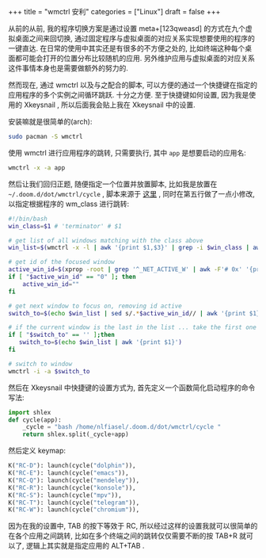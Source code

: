 +++
title = "wmctrl 安利"
categories = ["Linux"]
draft = false
+++

从前的从前, 我的程序切换方案是通过设置 meta+[123qweasd] 的方式在九个虚拟桌面之间来回切换, 通过固定程序与虚拟桌面的对应关系实现想要使用的程序的一键直达. 在日常的使用中其实还是有很多的不方便之处的, 比如终端这种每个桌面都可能会打开的位置分布比较随机的应用. 另外维护应用与虚拟桌面的对应关系这件事情本身也是需要做额外的努力的.

然而现在, 通过 wmctrl 以及与之配合的脚本, 可以方便的通过一个快捷键在指定的应用程序的多个实例之间循环跳跃. 十分之方便. 至于快捷键如何设置, 因为我是使用的
Xkeysnail , 所以后面我会贴上我在 Xkeysnail 中的设置.

安装嘛就是很简单的(arch):

```sh
sudo pacman -S wmctrl
```

使用 wmctrl 进行应用程序的跳转, 只需要执行, 其中 `app` 是想要启动的应用名:

```sh
wmctrl -x -a app
```

然后让我们回归正题, 随便指定一个位置并放置脚本, 比如我是放置在
`~/.doom.d/dot/wmctrl/cycle` , 脚本来源于 [这里](https://stackoverflow.com/questions/15172735/cycle-through-windows-of-the-same-application-using-wmcrtl) , 同时在第五行做了一点小修改, 以指定根据程序的 wm\_class 进行跳转:

```sh
#!/bin/bash
win_class=$1 # 'terminator' # $1

# get list of all windows matching with the class above
win_list=$(wmctrl -x -l | awk '{print $1,$3}' | grep -i $win_class | awk '{print $1}' )

# get id of the focused window
active_win_id=$(xprop -root | grep '^_NET_ACTIVE_W' | awk -F'# 0x' '{print $2}')
if [ "$active_win_id" == "0" ]; then
    active_win_id=""
fi

# get next window to focus on, removing id active
switch_to=$(echo $win_list | sed s/.*$active_win_id// | awk '{print $1}')

# if the current window is the last in the list ... take the first one
if [ "$switch_to" == '' ];then
   switch_to=$(echo $win_list | awk '{print $1}')
fi

# switch to window
wmctrl -i -a $switch_to
```

然后在 Xkeysnail 中快捷键的设置方式为, 首先定义一个函数简化启动程序的命令写法:

```python
import shlex
def cycle(app):
    _cycle = "bash /home/nlfiasel/.doom.d/dot/wmctrl/cycle "
    return shlex.split(_cycle+app)
```

然后定义 keymap:

```python
K("RC-D"): launch(cycle("dolphin")),
K("RC-E"): launch(cycle("emacs")),
K("RC-Q"): launch(cycle("mendeley")),
K("RC-R"): launch(cycle("konsole")),
K("RC-S"): launch(cycle("mpv")),
K("RC-T"): launch(cycle("telegram")),
K("RC-W"): launch(cycle("chromium")),
```

因为在我的设置中, TAB 的按下等效于 RC, 所以经过这样的设置我就可以很简单的在各个应用之间跳转, 比如在多个终端之间的跳转仅仅需要不断的按 TAB+R 就可以了, 逻辑上其实就是指定应用的 ALT+TAB .
